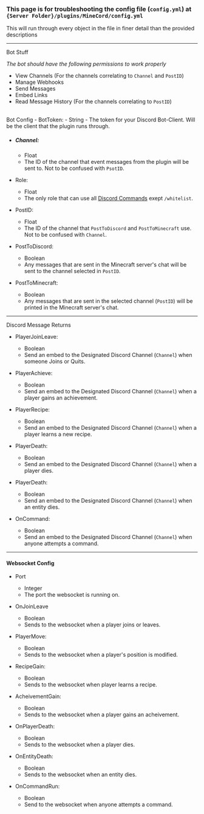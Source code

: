### This page is for troubleshooting the config file (`config.yml`) at `{Server Folder}/plugins/MineCord/config.yml`

This will run through every object in the file in finer detail than the provided descriptions

___

Bot Stuff

*The bot should have the following permissions to work properly*
- View Channels (For the channels correlating to `Channel` and `PostID`)
- Manage Webhooks
- Send Messages
- Embed Links
- Read Message History (For the channels correlating to `PostID`)
<br>
Bot Config
- BotToken:
  - String
  - The token for your Discord Bot-Client. Will be the client that the plugin runs through.

- ##### Channel:
  - Float
  - The ID of the channel that event messages from the plugin will be sent to. Not to be confused with `PsotID`.

- Role:
  - Float
  - The only role that can use all [Discord Commands](https://github.com/SleepyHead707/MineCord/blob/main/README.md) exept `/whitelist`.

- PostID: 
  - Float
  - The ID of the channel that `PostToDiscord` and `PostToMinecraft` use. Not to be confused with `Channel`.

- PostToDiscord: 
  - Boolean
  - Any messages that are sent in the Minecraft server's chat will be sent to the channel selected in `PostID`.

- PostToMinecraft: 
  - Boolean
  - Any messages that are sent in the selected channel (`PostID`) will be printed in the Minecraft server's chat.

___

Discord Message Returns

- PlayerJoinLeave:
  - Boolean
  - Send an embed to the Designated Discord Channel (`Channel`) when someone Joins or Quits.

- PlayerAchieve:
  - Boolean
  - Send an embed to the Designated Discord Channel (`Channel`) when a player gains an achievement.

- PlayerRecipe:
  - Boolean
  - Send an embed to the Designated Discord Channel (`Channel`) when a player learns a new recipe.

- PlayerDeath:
  - Boolean
  - Send an embed to the Designated Discord Channel (`Channel`) when a player dies.

- PlayerDeath:
  - Boolean
  - Send an embed to the Designated Discord Channel (`Channel`) when an entity dies.

- OnCommand:
  - Boolean
  - Send an embed to the Designated Discord Channel (`Channel`) when anyone attempts a command.

___

#### Websocket Config

- Port
  - Integer
  - The port the websocket is running on.

- OnJoinLeave
  - Boolean
  - Sends to the websocket when a player joins or leaves.

- PlayerMove:
  - Boolean
  - Sends to the websocket when a player's position is modified.

- RecipeGain:
  - Boolean
  - Sends to the websocket when player learns a recipe.

- AcheivementGain:
  - Boolean
  - Sends to the websocket when a player gains an acheivement.

- OnPlayerDeath:
  - Boolean
  - Sends to the websocket when a player dies.

- OnEntityDeath:
  - Boolean
  - Sends to the websocket when an entity dies.

- OnCommandRun:
  - Boolean
  - Send to the websocket when anyone attempts a command.
